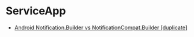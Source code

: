 # ServiceApp

- [Android Notification.Builder vs NotificationCompat.Builder [duplicate]](https://stackoverflow.com/questions/39749482/android-notification-builder-vs-notificationcompat-builder)
